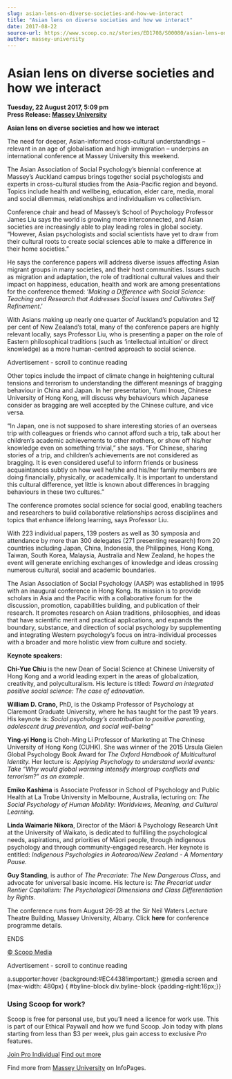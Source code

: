 ```yaml
---
slug: asian-lens-on-diverse-societies-and-how-we-interact
title: "Asian lens on diverse societies and how we interact"
date: 2017-08-22
source-url: https://www.scoop.co.nz/stories/ED1708/S00080/asian-lens-on-diverse-societies-and-how-we-interact.htm
author: massey-university
---
```

Asian lens on diverse societies and how we interact
===================================================

**Tuesday, 22 August 2017, 5:09 pm**  
**Press Release: [Massey University](https://info.scoop.co.nz/Massey_University)**

**Asian lens on diverse societies and how we interact**

The need for deeper, Asian-informed cross-cultural understandings – relevant in an age of globalisation and high immigration – underpins an international conference at Massey University this weekend.

The Asian Association of Social Psychology’s biennial conference at Massey’s Auckland campus brings together social psychologists and experts in cross-cultural studies from the Asia-Pacific region and beyond. Topics include health and wellbeing, education, elder care, media, moral and social dilemmas, relationships and individualism vs collectivism.

Conference chair and head of Massey’s School of Psychology Professor James Liu says the world is growing more interconnected, and Asian societies are increasingly able to play leading roles in global society. “However, Asian psychologists and social scientists have yet to draw from their cultural roots to create social sciences able to make a difference in their home societies.”

He says the conference papers will address diverse issues affecting Asian migrant groups in many societies, and their host communities. Issues such as migration and adaptation, the role of traditional cultural values and their impact on happiness, education, health and work are among presentations for the conference themed: ‘_Making a Difference with Social Science: Teaching and Research that Addresses Social Issues and Cultivates Self Refinement_.’

With Asians making up nearly one quarter of Auckland’s population and 12 per cent of New Zealand’s total, many of the conference papers are highly relevant locally, says Professor Liu, who is presenting a paper on the role of Eastern philosophical traditions (such as ‘intellectual intuition’ or direct knowledge) as a more human-centred approach to social science.

Advertisement - scroll to continue reading





Other topics include the impact of climate change in heightening cultural tensions and terrorism to understanding the different meanings of bragging behaviour in China and Japan. In her presentation, Yumi Inoue, Chinese University of Hong Kong, will discuss why behaviours which Japanese consider as bragging are well accepted by the Chinese culture, and vice versa.

“In Japan, one is not supposed to share interesting stories of an overseas trip with colleagues or friends who cannot afford such a trip, talk about her children’s academic achievements to other mothers, or show off his/her knowledge even on something trivial,” she says. “For Chinese, sharing stories of a trip, and children’s achievements are not considered as bragging. It is even considered useful to inform friends or business acquaintances subtly on how well he/she and his/her family members are doing financially, physically, or academically. It is important to understand this cultural difference, yet little is known about differences in bragging behaviours in these two cultures.”

The conference promotes social science for social good, enabling teachers and researchers to build collaborative relationships across disciplines and topics that enhance lifelong learning, says Professor Liu.

With 223 individual papers, 139 posters as well as 30 symposia and attendance by more than 300 delegates (271 presenting research) from 20 countries including Japan, China, Indonesia, the Philippines, Hong Kong, Taiwan, South Korea, Malaysia, Australia and New Zealand, he hopes the event will generate enriching exchanges of knowledge and ideas crossing numerous cultural, social and academic boundaries.

The Asian Association of Social Psychology (AASP) was established in 1995 with an inaugural conference in Hong Kong. Its mission is to provide scholars in Asia and the Pacific with a collaborative forum for the discussion, promotion, capabilities building, and publication of their research. It promotes research on Asian traditions, philosophies, and ideas that have scientific merit and practical applications, and expands the boundary, substance, and direction of social psychology by supplementing and integrating Western psychology’s focus on intra-individual processes with a broader and more holistic view from culture and society.

**Keynote speakers:**

**Chi-Yue Chiu** is the new Dean of Social Science at Chinese University of Hong Kong and a world leading expert in the areas of globalization, creativity, and polyculturalism. His lecture is titled: _Toward an integrated positive social science: The case of ednovation._

**William D. Crano,** PhD, is the Oskamp Professor of Psychology at Claremont Graduate University, where he has taught for the past 19 years. His keynote is: _Social psychology’s contribution to positive parenting, adolescent drug prevention, and social well-being”_

**Ying-yi Hong** is Choh-Ming Li Professor of Marketing at The Chinese University of Hong Kong (CUHK). She was winner of the 2015 Ursula Gielen Global Psychology Book Award for _The Oxford Handbook of Multicultural Identity._ Her lecture is: _Applying Psychology to understand world events: Take “Why would global warming intensify intergroup conflicts and terrorism?” as an example_.

**Emiko Kashima** is Associate Professor in School of Psychology and Public Health at La Trobe University in Melbourne, Australia, lecturing on: _The Social Psychology of Human Mobility: Worldviews, Meaning, and Cultural Learning._

**Linda Waimarie Nikora**, Director of the Māori & Psychology Research Unit at the University of Waikato, is dedicated to fulfilling the psychological needs, aspirations, and priorities of Māori people, through indigenous psychology and through community-engaged research. Her keynote is entitled: _Indigenous Psychologies in Aotearoa/New Zealand - A Momentary Pause._

**Guy Standing**, is author of _The Precariate: The New Dangerous Class_, and advocate for universal basic income. His lecture is: _The Precariat under Rentier Capitalism: The Psychological Dimensions and Class Differentiation by Rights._

The conference runs from August 26-28 at the Sir Neil Waters Lecture Theatre Building, Massey University, Albany. Click **here** for conference programme details.

  
ENDS

  

[© Scoop Media](http://www.scoop.co.nz/about/terms.html)  

Advertisement - scroll to continue reading



a.supporter:hover {background:#EC4438!important;} @media screen and (max-width: 480px) { #byline-block div.byline-block {padding-right:16px;}}

### Using Scoop for work?

Scoop is free for personal use, but you’ll need a licence for work use. This is part of our Ethical Paywall and how we fund Scoop. Join today with plans starting from less than $3 per week, plus gain access to exclusive _Pro_ features.  
  
[Join Pro Individual](https://pro.scoop.co.nz/Individual/?from=ProIn24) [Find out more](https://pro.scoop.co.nz/using-scoop-for-work/?from=ProIn24)

Find more from [Massey University](https://info.scoop.co.nz/Massey_University) on InfoPages.